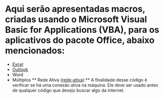 # Aqui serão apresentadas macros, criadas usando o Microsoft Visual Basic for Applications (VBA), para os aplicativos do pacote Office, abaixo mencionados:

- [Excel](https://github.com/cfprocha/codigos/tree/main/VBA/Excel)
- [Outlook](https://github.com/cfprocha/codigos/tree/main/VBA/Outlook)
- Word
- Múltiplos
    ** Rede Ativa ([rede-ativa](https://github.com/cfprocha/codigos/blob/main/VBA/rede-ativa.bas)):**
    A finalidade desse código é verificar se há uma conexão ativa na máquina. Ele deve ser usado antes de qualquer código que desejo buscar algo da internet.
